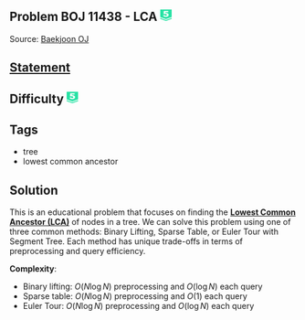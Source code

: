 ## Problem BOJ 11438 - LCA <img src="../../boj-icon/plat5.svg" alt="Platinum 5" width="20" height="20">
Source: [Baekjoon OJ](https://www.acmicpc.net/problem/11438)

## [Statement](https://www.acmicpc.net/problem/11438)

## Difficulty <img src="../../boj-icon/plat5.svg" alt="Platinum 5" width="20" height="20">

## Tags
- tree
- lowest common ancestor

## Solution
This is an educational problem that focuses on finding the [**Lowest Common Ancestor (LCA)**](https://cp-algorithms.com/graph/lca.html) of nodes in a tree. We can solve this problem using one of three common methods: Binary Lifting, Sparse Table, or Euler Tour with Segment Tree. Each method has unique trade-offs in terms of preprocessing and query efficiency.

**Complexity**:
- Binary lifting: $O(N \log N)$ preprocessing and $O(\log N)$ each query
- Sparse table: $O(N \log N)$ preprocessing and $O(1)$ each query
- Euler Tour: $O(N \log N)$ preprocessing and $O(\log N)$ each query
